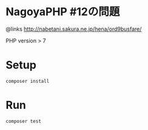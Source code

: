 # NagoyaPHP #12の問題

@links http://nabetani.sakura.ne.jp/hena/ord9busfare/

PHP version > 7

# Setup

```shell
composer install
```

# Run

```shell
composer test
```
